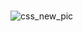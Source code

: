 #
![css_new_pic](https://user-images.githubusercontent.com/75630576/212125851-e7b90ceb-42f7-49f8-81c0-88ffd3cc3582.jpeg)
